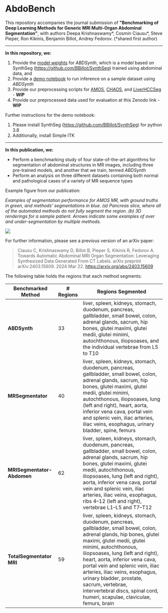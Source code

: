 # AbdoBench

This repository accompanies the journal submission of **"Benchmarking of Deep Learning Methods for Generic MRI Multi-Organ Abdominal Segmentation"**, with authors Deepa Krishnaswamy*, Cosmin Ciausu*, Steve Pieper, Ron Kikinis, Benjamin Billot, Andrey Fedorov. (*shared first author)

---

**In this repository, we:**
1) Provide the [model weights](https://github.com/deepakri201/ABDSynth/releases/download/v1.0.0/dice_100.h5) for *ABDSynth*, which is a model based on SynthSeg (https://github.com/BBillot/SynthSeg) trained using abdominal data, and
2) Provide a [demo notebook](https://github.com/deepakri201/ABDSynth/blob/main/ABDSynth_demo.ipynb) to run inference on a sample dataset using *ABDSynth*
3) Provide our preprocessing scripts for [AMOS](https://github.com/deepakri201/ABDSynth/blob/main/AMOS_preprocessing.ipynb), [CHAOS](https://github.com/deepakri201/ABDSynth/blob/main/CHAOS_preprocessing.ipynb), and [LiverHCCSeg](https://github.com/deepakri201/ABDSynth/blob/main/LiverHCCSeg_preprocessing.ipynb) - **WIP** 
4) Provide our preprocessed data used for evaluation at this Zenodo link - **WIP** 

Further instructions for the demo notebook: 
1) Please install SynthSeg (https://github.com/BBillot/SynthSeg) for python 3.8
2) Additionally, install Simple ITK

---

**In this publication, we:**
- Perform a benchmarking study of four state-of-the-art algorithms for segmentation of abdominal structures in MR images, including three pre-trained models, and another that we train, termed *ABDSynth*
- Perform an analysis on three different datasets containing both normal and pathological cases of a variety of MR sequence types 

Example figure from our publication: 

*Examples of segmentation performance for AMOS MR, with ground truths in green, and methods' segmentations in blue. (a) Pancreas slice, where all of the automated methods do not fully segment the region. (b) 3D renderings 
for a sample patient. Arrows indicate some examples of over and under-segmentation by multiple methods.*

![](https://github.com/user-attachments/assets/f69ee0d8-389c-40a9-b804-0d981d14f4a3)

For further information, please see a previous version of an arXiv paper: 

> Ciausu C, Krishnaswamy D, Billot B, Pieper S, Kikinis R, Fedorov A. Towards Automatic Abdominal MRI Organ Segmentation: Leveraging Synthesized Data Generated From CT Labels. arXiv preprint arXiv:2403.15609. 2024 Mar 22. https://arxiv.org/abs/2403.15609 

The following table holds the regions that each method segments: 

| **Benchmarked Method**     | **# Regions** | **Regions Segmented** |
|----------------------------|---------------|------------------------|
| **ABDSynth**               | 33            | liver, spleen, kidneys, stomach, duodenum, pancreas, gallbladder, small bowel, colon, adrenal glands, sacrum, hip bones, glutei maximi, glutei medii, glutei minimi, autochthonous, iliopsoases, and the individual vertebrae from L5 to T10 |
| **MRSegmentator**          | 40            | liver, spleen, kidneys, stomach, duodenum, pancreas, gallbladder, small bowel, colon, adrenal glands, sacrum, hip bones, glutei maximi, glutei medii, glutei minimi, autochthonous, iliopsoases, lung (left and right), heart, aorta, inferior vena cava, portal vein and splenic vein, iliac arteries, iliac veins, esophagus, urinary bladder, spine, femurs |
| **MRISegmentator-Abdomen** | 62            | liver, spleen, kidneys, stomach, duodenum, pancreas, gallbladder, small bowel, colon, adrenal glands, sacrum, hip bones, glutei maximi, glutei medii, autochthonous, iliopsoases, lung (left and right), aorta, inferior vena cava, portal vein and splenic vein, iliac arteries, iliac veins, esophagus, ribs 4–12 (left and right), vertebrae L1–L5 and T7–T12 |
| **TotalSegmentator MRI**   | 59            | liver, spleen, kidneys, stomach, duodenum, pancreas, gallbladder, small bowel, colon, adrenal glands, hip bones, glutei maximi, glutei medii, glutei minimi, autochthonous, iliopsoases, lung (left and right), heart, aorta, inferior vena cava, portal vein and splenic vein, iliac arteries, iliac veins, esophagus, urinary bladder, prostate, sacrum, vertebrae, intervertebral discs, spinal cord, humeri, scapulae, claviculae, femurs, brain |
